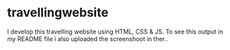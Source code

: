 # travellingwebsite
I develop this travelling website using HTML, CSS &amp; JS. To see this output in my README file i also uploaded the screenshoot in ther..  
